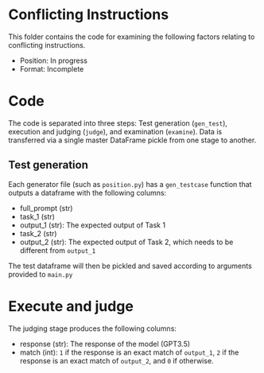 # Conflicting Instructions

This folder contains the code for examining the following factors relating to
conflicting instructions.

* Position: In progress
* Format: Incomplete

# Code

The code is separated into three steps: Test generation (`gen_test`), execution
and judging (`judge`), and examination (`examine`). Data is transferred via
a single master DataFrame pickle from one stage to another.

## Test generation

Each generator file (such as `position.py`) has a `gen_testcase` function
that outputs a dataframe with the following columns:

- full\_prompt (str)
- task\_1 (str)
- output\_1 (str): The expected output of Task 1
- task\_2 (str)
- output\_2 (str): The expected output of Task 2, which needs to be different
  from `output_1`

The test dataframe will then be pickled and saved according to arguments
provided to `main.py`

# Execute and judge

The judging stage produces the following columns:

- response (str): The response of the model (GPT3.5)
- match (int): `1` if the response is an exact match of `output_1`, `2` if the
  response is an exact match of `output_2`, and `0` if otherwise.
